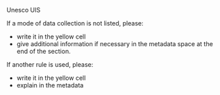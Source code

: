 Unesco UIS

If a mode of data collection is not listed, please:
* write it in the yellow cell
* give additional information if necessary in the metadata space at the end of the section.

If another rule is used, please:
* write it in the yellow cell
* explain in the metadata